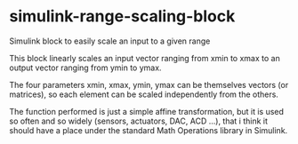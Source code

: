 # simulink-range-scaling-block
Simulink block to easily scale an input to a given range

This block linearly scales an input vector ranging from xmin to xmax to an output vector ranging from ymin to ymax.

The four parameters xmin, xmax, ymin, ymax can be themselves vectors (or matrices), so each element can be scaled independently from the others.

The function performed is just a simple affine transformation, but it is used so often and so widely (sensors, actuators, DAC, ACD ...), that i think it should have a place under the standard Math Operations library in Simulink.
